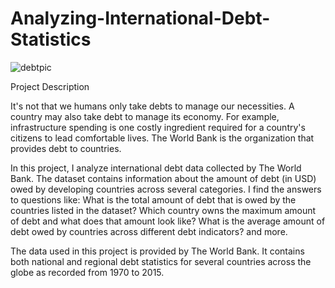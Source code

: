 # Analyzing-International-Debt-Statistics
![debtpic](https://user-images.githubusercontent.com/50262369/205012621-8d533dfd-e3f0-44a2-934f-a96a7e334652.png)

Project Description

It's not that we humans only take debts to manage our necessities. A country may also take debt to manage its economy. For example, infrastructure spending is one costly ingredient required for a country's citizens to lead comfortable lives. The World Bank is the organization that provides debt to countries.

In this project, I analyze international debt data collected by The World Bank. 
The dataset contains information about the amount of debt (in USD) owed by developing countries across several categories. 
I find the answers to questions like: What is the total amount of debt that is owed by the countries listed in the dataset? Which country owns the maximum amount of debt and what does that amount look like? What is the average amount of debt owed by countries across different debt indicators? and more. 

The data used in this project is provided by The World Bank. It contains both national and regional debt statistics for several countries across the globe as recorded from 1970 to 2015.

